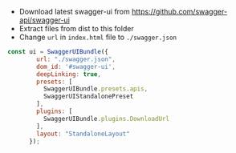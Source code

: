
- Download latest swagger-ui from https://github.com/swagger-api/swagger-ui
- Extract files from dist to this folder
- Change `url` in `index.html` file to `./swagger.json`
```js
const ui = SwaggerUIBundle({
        url: "./swagger.json",
        dom_id: '#swagger-ui',
        deepLinking: true,
        presets: [
          SwaggerUIBundle.presets.apis,
          SwaggerUIStandalonePreset
        ],
        plugins: [
          SwaggerUIBundle.plugins.DownloadUrl
        ],
        layout: "StandaloneLayout"
      });
```